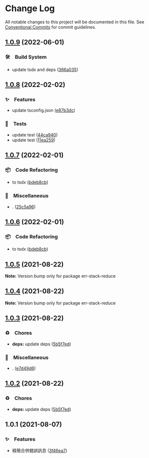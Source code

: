 # Change Log

All notable changes to this project will be documented in this file.
See [Conventional Commits](https://conventionalcommits.org) for commit guidelines.

## [1.0.9](https://github.com/bluelovers/ws-error/compare/err-stack-reduce@1.0.8...err-stack-reduce@1.0.9) (2022-06-01)


### 🛠　Build System

* update tsdx and deps ([366a035](https://github.com/bluelovers/ws-error/commit/366a03526bb03025b0b253b8bc96b6694fd8b6d6))





## [1.0.8](https://github.com/bluelovers/ws-error/compare/err-stack-reduce@1.0.7...err-stack-reduce@1.0.8) (2022-02-02)


### ✨　Features

* update tsconfig.json ([e87b3dc](https://github.com/bluelovers/ws-error/commit/e87b3dca318070a92d027512121e9d9f8613de01))


### 🚨　Tests

* update test ([44ca940](https://github.com/bluelovers/ws-error/commit/44ca9405d8e6e2af1ef93d07960f60844a953bef))
* update test ([11ea259](https://github.com/bluelovers/ws-error/commit/11ea259ef0954179ef8150bac7647acb6edcc987))





## [1.0.7](https://github.com/bluelovers/ws-error/compare/err-stack-reduce@1.0.5...err-stack-reduce@1.0.7) (2022-02-01)


### 📦　Code Refactoring

* to tsdx ([bdeb8cb](https://github.com/bluelovers/ws-error/commit/bdeb8cb7a0e7903981f3a7c2d22230d41393a77c))


### 🔖　Miscellaneous

* . ([25c5a96](https://github.com/bluelovers/ws-error/commit/25c5a96bc8a104b8d10faad6b847ac9e7ac7cfd0))





## [1.0.6](https://github.com/bluelovers/ws-error/compare/err-stack-reduce@1.0.5...err-stack-reduce@1.0.6) (2022-02-01)


### 📦　Code Refactoring

* to tsdx ([bdeb8cb](https://github.com/bluelovers/ws-error/commit/bdeb8cb7a0e7903981f3a7c2d22230d41393a77c))





## [1.0.5](https://github.com/bluelovers/ws-error/compare/err-stack-reduce@1.0.4...err-stack-reduce@1.0.5) (2021-08-22)

**Note:** Version bump only for package err-stack-reduce





## [1.0.4](https://github.com/bluelovers/ws-error/compare/err-stack-reduce@1.0.3...err-stack-reduce@1.0.4) (2021-08-22)

**Note:** Version bump only for package err-stack-reduce





## [1.0.3](https://github.com/bluelovers/ws-error/compare/err-stack-reduce@1.0.1...err-stack-reduce@1.0.3) (2021-08-22)


### ♻️　Chores

* **deps:** update deps ([5b5f7ed](https://github.com/bluelovers/ws-error/commit/5b5f7ed734de2f0b95e352a01cb2e7b2fa97eea1))


### 🔖　Miscellaneous

* . ([e7d49d6](https://github.com/bluelovers/ws-error/commit/e7d49d65a917582b168c45df796e198afd0a7de2))





## [1.0.2](https://github.com/bluelovers/ws-error/compare/err-stack-reduce@1.0.1...err-stack-reduce@1.0.2) (2021-08-22)


### ♻️　Chores

* **deps:** update deps ([5b5f7ed](https://github.com/bluelovers/ws-error/commit/5b5f7ed734de2f0b95e352a01cb2e7b2fa97eea1))





## 1.0.1 (2021-08-07)


### ✨　Features

* 精簡合併錯誤訊息 ([3f46ea7](https://github.com/bluelovers/ws-error/commit/3f46ea7b27ac3fec170cfbd3c89201e4fa3efbdc))

